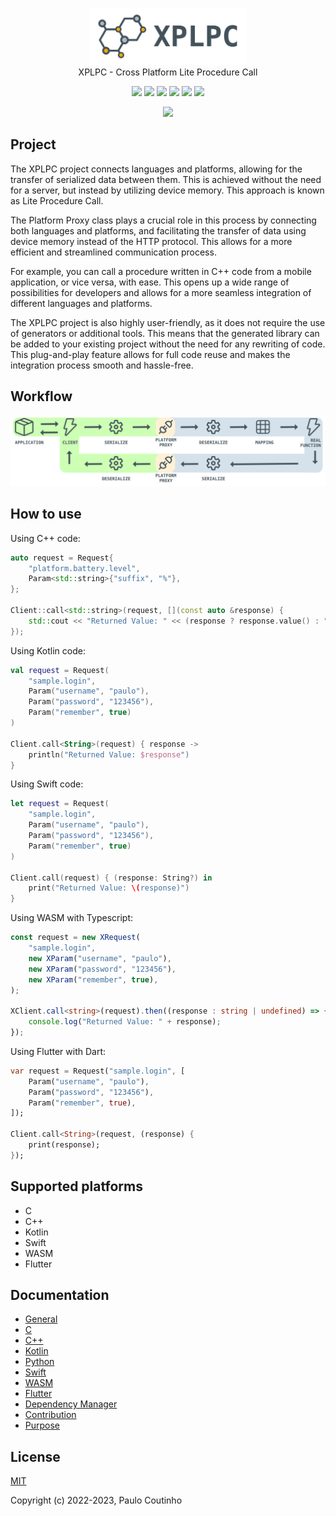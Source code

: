 <p align="center">
    <a href="https://github.com/xplpc/xplpc" target="_blank" rel="noopener noreferrer">
        <img width="250" src="extras/images/logo.png" alt="XPLPC Logo">
    </a>
    <br>    
    XPLPC - Cross Platform Lite Procedure Call
    <br>
</p>

<p align="center">
    <a href="https://github.com/xplpc/xplpc/actions/workflows/c.yml"><img src="https://github.com/xplpc/xplpc/actions/workflows/c.yml/badge.svg"></a>
    <a href="https://github.com/xplpc/xplpc/actions/workflows/cxx.yml"><img src="https://github.com/xplpc/xplpc/actions/workflows/cxx.yml/badge.svg"></a>
    <a href="https://github.com/xplpc/xplpc/actions/workflows/kotlin.yml"><img src="https://github.com/xplpc/xplpc/actions/workflows/kotlin.yml/badge.svg"></a>
    <a href="https://github.com/xplpc/xplpc/actions/workflows/swift.yml"><img src="https://github.com/xplpc/xplpc/actions/workflows/swift.yml/badge.svg"></a>
    <a href="https://github.com/xplpc/xplpc/actions/workflows/wasm.yml"><img src="https://github.com/xplpc/xplpc/actions/workflows/wasm.yml/badge.svg"></a>
    <a href="https://github.com/xplpc/xplpc/actions/workflows/flutter.yml"><img src="https://github.com/xplpc/xplpc/actions/workflows/flutter.yml/badge.svg"></a>
</p>

<p align="center">
    <a href="https://www.codacy.com/gh/xplpc/xplpc/dashboard?utm_source=github.com&amp;utm_medium=referral&amp;utm_content=xplpc/xplpc&amp;utm_campaign=Badge_Grade"><img src="https://app.codacy.com/project/badge/Grade/aaff32bd69594525a289545c56324801"></a>
</p>

## Project

The XPLPC project connects languages and platforms, allowing for the transfer of serialized data between them. This is achieved without the need for a server, but instead by utilizing device memory. This approach is known as Lite Procedure Call.

The Platform Proxy class plays a crucial role in this process by connecting both languages and platforms, and facilitating the transfer of data using device memory instead of the HTTP protocol. This allows for a more efficient and streamlined communication process.

For example, you can call a procedure written in C++ code from a mobile application, or vice versa, with ease. This opens up a wide range of possibilities for developers and allows for a more seamless integration of different languages and platforms.

The XPLPC project is also highly user-friendly, as it does not require the use of generators or additional tools. This means that the generated library can be added to your existing project without the need for any rewriting of code. This plug-and-play feature allows for full code reuse and makes the integration process smooth and hassle-free.

## Workflow

<p align="center">
    <a href="https://github.com/xplpc/xplpc" target="_blank" rel="noopener noreferrer">
        <img src="extras/images/how-it-works.png" alt="XPLPC How It Works">
    </a>
</p>

## How to use

Using C++ code:

```cpp
auto request = Request{
    "platform.battery.level",
    Param<std::string>{"suffix", "%"},
};

Client::call<std::string>(request, [](const auto &response) {
    std::cout << "Returned Value: " << (response ? response.value() : "Empty") << std::endl;
});
```

Using Kotlin code:

```kotlin
val request = Request(
    "sample.login",
    Param("username", "paulo"),
    Param("password", "123456"),
    Param("remember", true)
)

Client.call<String>(request) { response ->
    println("Returned Value: $response")    
}
```

Using Swift code:

```swift
let request = Request(
    "sample.login",
    Param("username", "paulo"),
    Param("password", "123456"),
    Param("remember", true)
)

Client.call(request) { (response: String?) in
    print("Returned Value: \(response)")
}
```

Using WASM with Typescript:

```typescript
const request = new XRequest(
    "sample.login",
    new XParam("username", "paulo"),
    new XParam("password", "123456"),
    new XParam("remember", true),
);

XClient.call<string>(request).then((response : string | undefined) => {
    console.log("Returned Value: " + response);
});
```

Using Flutter with Dart:

```dart
var request = Request("sample.login", [
    Param("username", "paulo"),
    Param("password", "123456"),
    Param("remember", true),
]);

Client.call<String>(request, (response) {
    print(response);
});
```

## Supported platforms

*   C
*   C++
*   Kotlin
*   Swift
*   WASM
*   Flutter

## Documentation

*   [General](docs/general.md)
*   [C](docs/c.md)
*   [C++](docs/cxx.md)
*   [Kotlin](docs/kotlin.md)
*   [Python](docs/python.md)
*   [Swift](docs/swift.md)
*   [WASM](docs/wasm.md)
*   [Flutter](docs/flutter.md)
*   [Dependency Manager](docs/dependency-manager.md)
*   [Contribution](docs/contribution.md)
*   [Purpose](docs/purpose.md)

## License

[MIT](http://opensource.org/licenses/MIT)

Copyright (c) 2022-2023, Paulo Coutinho
